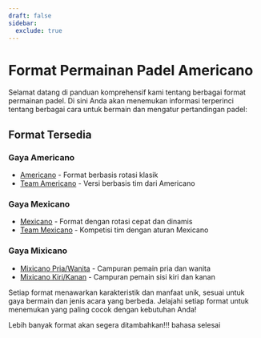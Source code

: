 ```yaml
---
draft: false
sidebar:
  exclude: true
---
```


# Format Permainan Padel Americano

Selamat datang di panduan komprehensif kami tentang berbagai format permainan padel. Di sini Anda akan menemukan informasi terperinci tentang berbagai cara untuk bermain dan mengatur pertandingan padel:

## Format Tersedia

### Gaya Americano
- [Americano](/id/americano) - Format berbasis rotasi klasik
- [Team Americano](/id/team-americano) - Versi berbasis tim dari Americano

### Gaya Mexicano
- [Mexicano](/id/mexicano) - Format dengan rotasi cepat dan dinamis
- [Team Mexicano](/id/team-mexicano) - Kompetisi tim dengan aturan Mexicano

### Gaya Mixicano
- [Mixicano Pria/Wanita](/id/mixicano) - Campuran pemain pria dan wanita
- [Mixicano Kiri/Kanan](/id/mixicano) - Campuran pemain sisi kiri dan kanan

Setiap format menawarkan karakteristik dan manfaat unik, sesuai untuk gaya bermain dan jenis acara yang berbeda. Jelajahi setiap format untuk menemukan yang paling cocok dengan kebutuhan Anda!

Lebih banyak format akan segera ditambahkan!!! bahasa selesai